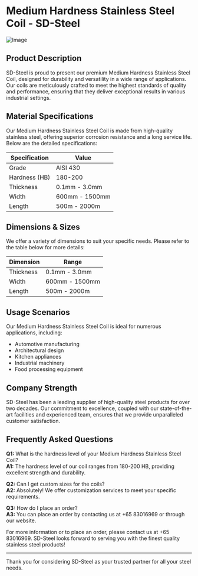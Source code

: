 # Medium Hardness Stainless Steel Coil - SD-Steel

![Image](https://github.com/user-attachments/assets/2567258e-e124-4816-932d-1809bd27ef0b)

## Product Description

SD-Steel is proud to present our premium Medium Hardness Stainless Steel Coil, designed for durability and versatility in a wide range of applications. Our coils are meticulously crafted to meet the highest standards of quality and performance, ensuring that they deliver exceptional results in various industrial settings.

## Material Specifications

Our Medium Hardness Stainless Steel Coil is made from high-quality stainless steel, offering superior corrosion resistance and a long service life. Below are the detailed specifications:

| Specification | Value |
|---------------|-------|
| Grade         | AISI 430 |
| Hardness (HB) | 180-200 |
| Thickness     | 0.1mm - 3.0mm |
| Width         | 600mm - 1500mm |
| Length        | 500m - 2000m |

## Dimensions & Sizes

We offer a variety of dimensions to suit your specific needs. Please refer to the table below for more details:

| Dimension | Range          |
|-----------|----------------|
| Thickness | 0.1mm - 3.0mm   |
| Width     | 600mm - 1500mm  |
| Length    | 500m - 2000m    |

## Usage Scenarios

Our Medium Hardness Stainless Steel Coil is ideal for numerous applications, including:

- Automotive manufacturing
- Architectural design
- Kitchen appliances
- Industrial machinery
- Food processing equipment

## Company Strength

SD-Steel has been a leading supplier of high-quality steel products for over two decades. Our commitment to excellence, coupled with our state-of-the-art facilities and experienced team, ensures that we provide unparalleled customer satisfaction.

## Frequently Asked Questions

**Q1:** What is the hardness level of your Medium Hardness Stainless Steel Coil?  
**A1:** The hardness level of our coil ranges from 180-200 HB, providing excellent strength and durability.

**Q2:** Can I get custom sizes for the coils?  
**A2:** Absolutely! We offer customization services to meet your specific requirements.

**Q3:** How do I place an order?  
**A3:** You can place an order by contacting us at +65 83016969 or through our website.

For more information or to place an order, please contact us at +65 83016969. SD-Steel looks forward to serving you with the finest quality stainless steel products!

---

Thank you for considering SD-Steel as your trusted partner for all your steel needs.